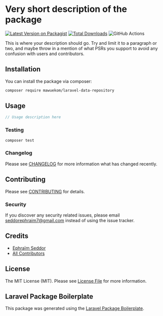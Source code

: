 # Very short description of the package

[![Latest Version on Packagist](https://img.shields.io/packagist/v/mawuekom/laravel-data-repository.svg?style=flat-square)](https://packagist.org/packages/mawuekom/laravel-data-repository)
[![Total Downloads](https://img.shields.io/packagist/dt/mawuekom/laravel-data-repository.svg?style=flat-square)](https://packagist.org/packages/mawuekom/laravel-data-repository)
![GitHub Actions](https://github.com/mawuekom/laravel-data-repository/actions/workflows/main.yml/badge.svg)

This is where your description should go. Try and limit it to a paragraph or two, and maybe throw in a mention of what PSRs you support to avoid any confusion with users and contributors.

## Installation

You can install the package via composer:

```bash
composer require mawuekom/laravel-data-repository
```

## Usage

```php
// Usage description here
```

### Testing

```bash
composer test
```

### Changelog

Please see [CHANGELOG](CHANGELOG.md) for more information what has changed recently.

## Contributing

Please see [CONTRIBUTING](CONTRIBUTING.md) for details.

### Security

If you discover any security related issues, please email seddorephraim7@gmail.com instead of using the issue tracker.

## Credits

-   [Ephraïm Seddor](https://github.com/mawuekom)
-   [All Contributors](../../contributors)

## License

The MIT License (MIT). Please see [License File](LICENSE.md) for more information.

## Laravel Package Boilerplate

This package was generated using the [Laravel Package Boilerplate](https://laravelpackageboilerplate.com).
